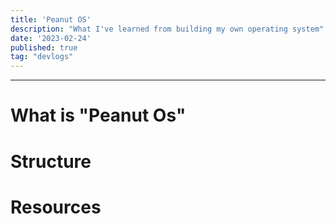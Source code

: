 ```yaml
---
title: 'Peanut OS'
description: "What I've learned from building my own operating system"
date: '2023-02-24'
published: true
tag: "devlogs"
---
```


<script>
  import SEO from '../../src/lib/components/seo.svelte'
  import Image from '../../src/lib/components/Image.svelte'
</script>
<SEO title={title} description={description}/>

<style>
  a:not(.link) {
    color: black;
    text-decoration: none;
  }
</style>
---

# What is "Peanut Os"

# Structure 

# Resources